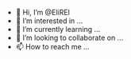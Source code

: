 - 👋 Hi, I’m @EliREl
- 👀 I’m interested in ...
- 🌱 I’m currently learning ...
- 💞️ I’m looking to collaborate on ...
- 📫 How to reach me ...

<!---
EliREl/EliREl is a ✨ special ✨ repository because its `README.md` (this file) appears on your GitHub profile.
You can click the Preview link to take a look at your changes.
--->
